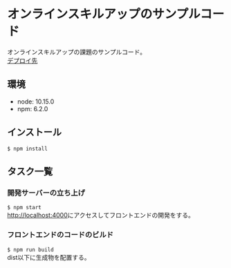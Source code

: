 # オンラインスキルアップのサンプルコード

オンラインスキルアップの課題のサンプルコード。  
[デプロイ先](https://online-skillup-example.herokuapp.com/)  

## 環境
+ node: 10.15.0
+ npm: 6.2.0

## インストール
`$ npm install`

## タスク一覧
### 開発サーバーの立ち上げ
`$ npm start`  
[http://localhost:4000](http://localhost:4000)にアクセスしてフロントエンドの開発をする。  

### フロントエンドのコードのビルド
`$ npm run build`  
dist以下に生成物を配置する。
